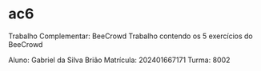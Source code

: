 # ac6
Trabalho Complementar: BeeCrowd
Trabalho contendo os 5 exercícios do BeeCrowd

Aluno: Gabriel da Silva Brião
Matrícula: 202401667171
Turma: 8002
